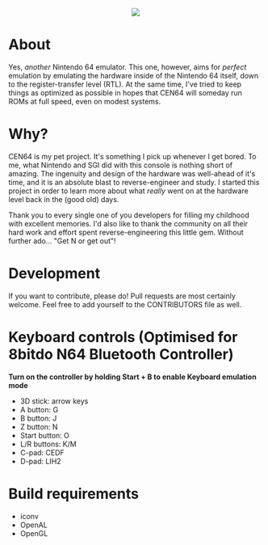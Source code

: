 <p align="center">
  <img src="/assets/logo.png" />
</p>

# About

Yes, _another_ Nintendo 64 emulator. This one, however, aims for _perfect_
emulation by emulating the hardware inside of the Nintendo 64 itself, down
to the register-transfer level (RTL). At the same time, I've tried to keep
things as optimized as possible in hopes that CEN64 will someday run ROMs at
full speed, even on modest systems.

# Why?

CEN64 is my pet project. It's something I pick up whenever I get bored. To me,
what Nintendo and SGI did with this console is nothing short of amazing. The
ingenuity and design of the hardware was well-ahead of it's time, and it is
an absolute blast to reverse-engineer and study. I started this project in
order to learn more about what _really_ went on at the hardware level back in
the (good old) days.

Thank you to every single one of you developers for filling my childhood
with excellent memories. I'd also like to thank the community on all their
hard work and effort spent reverse-engineering this little gem. Without
further ado... "Get N or get out"!

# Development

If you want to contribute, please do! Pull requests are most certainly
welcome. Feel free to add yourself to the CONTRIBUTORS file as well.

# Keyboard controls (Optimised for 8bitdo N64 Bluetooth Controller)

**Turn on the controller by holding Start + B to enable Keyboard emulation mode**

* 3D stick:       arrow keys
* A button:       G
* B button:       J
* Z button:       N
* Start button:   O
* L/R buttons:    K/M
* C-pad:          CEDF
* D-pad:          LIH2

# Build requirements

* iconv
* OpenAL
* OpenGL

